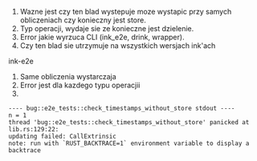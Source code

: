 1. Wazne jest czy ten blad wystepuje moze wystapic przy samych obliczeniach czy konieczny jest store.
2. Typ operacji, wydaje sie ze konieczne jest dzielenie.
3. Error jakie wyrzuca CLI (ink_e2e, drink, wrapper).
4. Czy ten blad sie utrzymuje na wszystkich wersjach ink'ach



ink-e2e
1. Same obliczenia wystarczaja
2. Error jest dla kazdego typu operacjii
3.
```
---- bug::e2e_tests::check_timestamps_without_store stdout ----
n = 1
thread 'bug::e2e_tests::check_timestamps_without_store' panicked at lib.rs:129:22:
updating failed: CallExtrinsic
note: run with `RUST_BACKTRACE=1` environment variable to display a backtrace
```